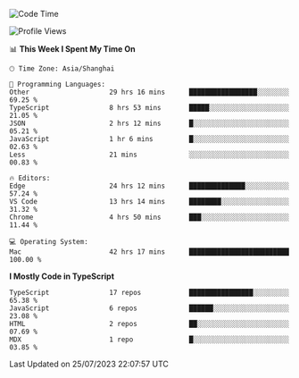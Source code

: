 <!--START_SECTION:waka-->
![Code Time](http://img.shields.io/badge/Code%20Time-4%2C873%20hrs%2042%20mins-blue)

![Profile Views](http://img.shields.io/badge/Profile%20Views-0-blue)

📊 **This Week I Spent My Time On** 

```text
🕑︎ Time Zone: Asia/Shanghai

💬 Programming Languages: 
Other                    29 hrs 16 mins      █████████████████░░░░░░░░   69.25 % 
TypeScript               8 hrs 53 mins       █████░░░░░░░░░░░░░░░░░░░░   21.05 % 
JSON                     2 hrs 12 mins       █░░░░░░░░░░░░░░░░░░░░░░░░   05.21 % 
JavaScript               1 hr 6 mins         █░░░░░░░░░░░░░░░░░░░░░░░░   02.63 % 
Less                     21 mins             ░░░░░░░░░░░░░░░░░░░░░░░░░   00.83 % 

🔥 Editors: 
Edge                     24 hrs 12 mins      ██████████████░░░░░░░░░░░   57.24 % 
VS Code                  13 hrs 14 mins      ████████░░░░░░░░░░░░░░░░░   31.32 % 
Chrome                   4 hrs 50 mins       ███░░░░░░░░░░░░░░░░░░░░░░   11.44 % 

💻 Operating System: 
Mac                      42 hrs 17 mins      █████████████████████████   100.00 % 
```

**I Mostly Code in TypeScript** 

```text
TypeScript               17 repos            ████████████████░░░░░░░░░   65.38 % 
JavaScript               6 repos             ██████░░░░░░░░░░░░░░░░░░░   23.08 % 
HTML                     2 repos             ██░░░░░░░░░░░░░░░░░░░░░░░   07.69 % 
MDX                      1 repo              █░░░░░░░░░░░░░░░░░░░░░░░░   03.85 % 
```




 Last Updated on 25/07/2023 22:07:57 UTC
<!--END_SECTION:waka-->
